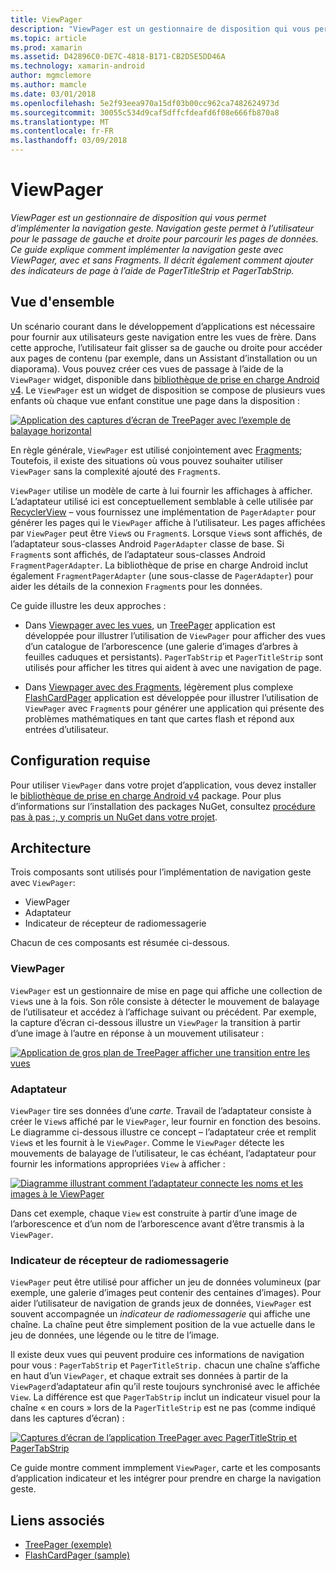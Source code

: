 ```yaml
---
title: ViewPager
description: "ViewPager est un gestionnaire de disposition qui vous permet d’implémenter la navigation geste. Navigation geste permet à l’utilisateur pour le passage de gauche et droite pour parcourir les pages de données. Ce guide explique comment implémenter la navigation geste avec ViewPager, avec et sans Fragments. Il décrit également comment ajouter des indicateurs de page à l’aide de PagerTitleStrip et PagerTabStrip."
ms.topic: article
ms.prod: xamarin
ms.assetid: D42896C0-DE7C-4818-B171-CB2D5E5DD46A
ms.technology: xamarin-android
author: mgmclemore
ms.author: mamcle
ms.date: 03/01/2018
ms.openlocfilehash: 5e2f93eea970a15df03b00cc962ca7482624973d
ms.sourcegitcommit: 30055c534d9caf5dffcfdeafd6f08e666fb870a8
ms.translationtype: MT
ms.contentlocale: fr-FR
ms.lasthandoff: 03/09/2018
---
```

# <a name="viewpager"></a>ViewPager

_ViewPager est un gestionnaire de disposition qui vous permet d’implémenter la navigation geste. Navigation geste permet à l’utilisateur pour le passage de gauche et droite pour parcourir les pages de données. Ce guide explique comment implémenter la navigation geste avec ViewPager, avec et sans Fragments. Il décrit également comment ajouter des indicateurs de page à l’aide de PagerTitleStrip et PagerTabStrip._

 
## <a name="overview"></a>Vue d'ensemble

Un scénario courant dans le développement d’applications est nécessaire pour fournir aux utilisateurs geste navigation entre les vues de frère. Dans cette approche, l’utilisateur fait glisser sa de gauche ou droite pour accéder aux pages de contenu (par exemple, dans un Assistant d’installation ou un diaporama). Vous pouvez créer ces vues de passage à l’aide de la `ViewPager` widget, disponible dans [bibliothèque de prise en charge Android v4](https://www.nuget.org/packages/Xamarin.Android.Support.v4/). Le `ViewPager` est un widget de disposition se compose de plusieurs vues enfants où chaque vue enfant constitue une page dans la disposition : 

[![Application des captures d’écran de TreePager avec l’exemple de balayage horizontal](images/01-intro-sml.png)](images/01-intro.png#lightbox)

En règle générale, `ViewPager` est utilisé conjointement avec [Fragments](https://developer.xamarin.com/guides/android/platform_features/fragments/); Toutefois, il existe des situations où vous pouvez souhaiter utiliser `ViewPager` sans la complexité ajouté des `Fragment`s.

`ViewPager` utilise un modèle de carte à lui fournir les affichages à afficher. L’adaptateur utilisé ici est conceptuellement semblable à celle utilisée par [RecyclerView](~/android/user-interface/layouts/recycler-view/index.md) &ndash; vous fournissez une implémentation de `PagerAdapter` pour générer les pages qui le `ViewPager` affiche à l’utilisateur. Les pages affichées par `ViewPager` peut être `View`s ou `Fragment`s. Lorsque `View`s sont affichés, de l’adaptateur sous-classes Android `PagerAdapter` classe de base. Si `Fragment`s sont affichés, de l’adaptateur sous-classes Android `FragmentPagerAdapter`. La bibliothèque de prise en charge Android inclut également `FragmentPagerAdapter` (une sous-classe de `PagerAdapter`) pour aider les détails de la connexion `Fragment`s pour les données. 

Ce guide illustre les deux approches : 

-   Dans [Viewpager avec les vues](~/android/user-interface/controls/view-pager/viewpager-and-views.md), un [TreePager](https://developer.xamarin.com/samples/monodroid/UserInterface/TreePager/) application est développée pour illustrer l’utilisation de `ViewPager` pour afficher des vues d’un catalogue de l’arborescence (une galerie d’images d’arbres à feuilles caduques et persistants). 
    `PagerTabStrip`  et `PagerTitleStrip` sont utilisés pour afficher les titres qui aident à avec une navigation de page.

-   Dans [Viewpager avec des Fragments](~/android/user-interface/controls/view-pager/viewpager-and-fragments.md), légèrement plus complexe [FlashCardPager](https://developer.xamarin.com/samples/monodroid/UserInterface/TreePager/) application est développée pour illustrer l’utilisation de `ViewPager` avec `Fragment`s pour générer une application qui présente des problèmes mathématiques en tant que cartes flash et répond aux entrées d’utilisateur. 


## <a name="requirements"></a>Configuration requise

Pour utiliser `ViewPager` dans votre projet d’application, vous devez installer le [bibliothèque de prise en charge Android v4](https://www.nuget.org/packages/Xamarin.Android.Support.v4/) package. Pour plus d’informations sur l’installation des packages NuGet, consultez [procédure pas à pas :, y compris un NuGet dans votre projet](https://docs.microsoft.com/visualstudio/mac/nuget-walkthrough). 

 
## <a name="architecture"></a>Architecture

Trois composants sont utilisés pour l’implémentation de navigation geste avec `ViewPager`:

-   ViewPager
-   Adaptateur
-   Indicateur de récepteur de radiomessagerie

Chacun de ces composants est résumée ci-dessous.



### <a name="viewpager"></a>ViewPager

`ViewPager` est un gestionnaire de mise en page qui affiche une collection de `View`s une à la fois. Son rôle consiste à détecter le mouvement de balayage de l’utilisateur et accédez à l’affichage suivant ou précédent. Par exemple, la capture d’écran ci-dessous illustre un `ViewPager` la transition à partir d’une image à l’autre en réponse à un mouvement utilisateur : 

[![Application de gros plan de TreePager afficher une transition entre les vues](images/02-transition-sml.png)](images/02-transition.png#lightbox)


### <a name="adapter"></a>Adaptateur

`ViewPager` tire ses données d’une *carte*. Travail de l’adaptateur consiste à créer le `View`s affiché par le `ViewPager`, leur fournir en fonction des besoins. Le diagramme ci-dessous illustre ce concept &ndash; l’adaptateur crée et remplit `View`s et les fournit à le `ViewPager`. Comme le `ViewPager` détecte les mouvements de balayage de l’utilisateur, le cas échéant, l’adaptateur pour fournir les informations appropriées `View` à afficher : 

[![Diagramme illustrant comment l’adaptateur connecte les noms et les images à le ViewPager](images/03-adapter-sml.png)](images/03-adapter.png#lightbox)

Dans cet exemple, chaque `View` est construite à partir d’une image de l’arborescence et d’un nom de l’arborescence avant d’être transmis à la `ViewPager`. 



### <a name="pager-indicator"></a>Indicateur de récepteur de radiomessagerie

`ViewPager` peut être utilisé pour afficher un jeu de données volumineux (par exemple, une galerie d’images peut contenir des centaines d’images). Pour aider l’utilisateur de navigation de grands jeux de données, `ViewPager` est souvent accompagnée un *indicateur de radiomessagerie* qui affiche une chaîne. La chaîne peut être simplement position de la vue actuelle dans le jeu de données, une légende ou le titre de l’image. 

Il existe deux vues qui peuvent produire ces informations de navigation pour vous : `PagerTabStrip` et `PagerTitleStrip.` chacun une chaîne s’affiche en haut d’un `ViewPager`, et chaque extrait ses données à partir de la `ViewPager`d’adaptateur afin qu’il reste toujours synchronisé avec le affichée `View`. La différence est que `PagerTabStrip` inclut un indicateur visuel pour la chaîne « en cours » lors de la `PagerTitleStrip` est ne pas (comme indiqué dans les captures d’écran) : 

[![Captures d’écran de l’application TreePager avec PagerTitleStrip et PagerTabStrip](images/04-comparison-sml.png)](images/04-comparison.png#lightbox)

Ce guide montre comment immplement `ViewPager`, carte et les composants d’application indicateur et les intégrer pour prendre en charge la navigation geste. 



## <a name="related-links"></a>Liens associés

- [TreePager (exemple)](https://developer.xamarin.com/samples/monodroid/UserInterface/TreePager)
- [FlashCardPager (sample)](https://developer.xamarin.com/samples/monodroid/UserInterface/FlashCardPager)
